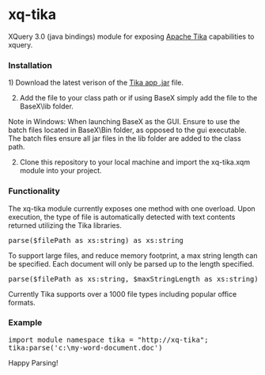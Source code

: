 # xq-tika
XQuery 3.0 (java bindings) module for exposing <a href="https://tika.apache.org/download.html">Apache Tika</a> capabilities to xquery.

<h3>Installation</h3>
1) Download the latest verison of the <a href="https://tika.apache.org/download.html">Tika app .jar</a> file. 

2) Add the file to your class path or if using BaseX simply add the file to the BaseX\lib folder. 
<p />
Note in Windows: When launching BaseX as the GUI. Ensure to use the batch files located in BaseX\Bin folder, as opposed to the gui executable. The batch files ensure all jar files in the lib folder are added to the class path. 
<p />

2) Clone this repository to your local machine and import the xq-tika.xqm module into your project.

<h3>Functionality</h3>
The xq-tika module currently exposes one method with one overload. Upon execution, the type of file is automatically detected with text contents returned utilizing the Tika libraries. <br />

<pre>parse($filePath as xs:string) as xs:string</pre>
To support large files, and reduce memory footprint, a max string length can be specified. Each document will only be parsed up to the length specified.
<pre>parse($filePath as xs:string, $maxStringLength as xs:string) as xs:string</pre>

Currently Tika supports over a 1000 file types including popular office formats.<br />
<h3>Example</h3>

<pre>
import module namespace tika = "http://xq-tika";
tika:parse('c:\my-word-document.doc')
</pre>


Happy Parsing!



